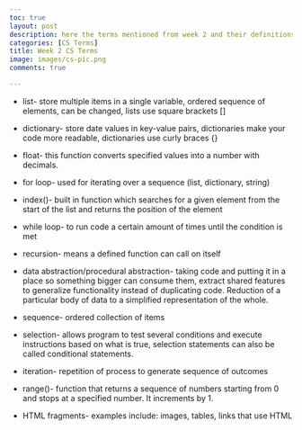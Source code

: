 ```yaml
---
toc: true
layout: post
description: here the terms mentioned from week 2 and their definitions
categories: [CS Terms]
title: Week 2 CS Terms
image: images/cs-pic.png
comments: true

---
```


- list- store multiple items in a single variable, ordered sequence of elements, can be changed, lists use square brackets []

- dictionary- store date values in key-value pairs, dictionaries make your code more readable, dictionaries use curly braces {}

- float- this function converts specified values into a number with decimals. 

- for loop- used for iterating over a sequence (list, dictionary, string)

- index()- built in function which searches for a given element from the start of the list and returns the position of the element

- while loop- to run code a certain amount of times until the condition is met

- recursion- means a defined function can call on itself 

- data abstraction/procedural abstraction- taking code and putting it in a place so something bigger can consume them, extract shared features to generalize functionality instead of duplicating code. Reduction of a particular body of data to a simplified representation of the whole. 

- sequence- ordered collection of items 

- selection- allows program to test several conditions and execute instructions based on what is true, selection statements can also be called conditional statements. 

- iteration- repetition of process to generate sequence of outcomes

- range()- function that returns a sequence of numbers starting from 0 and stops at a specified number. It increments by 1. 

- HTML fragments- examples include: images, tables, links that use HTML





